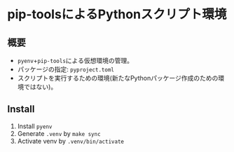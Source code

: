 # pip-toolsによるPythonスクリプト環境

## 概要

- `pyenv`+`pip-tools`による仮想環境の管理。
- パッケージの指定: `pyproject.toml`
- スクリプトを実行するための環境(新たなPythonパッケージ作成のための環境ではない)。

## Install

1. Install `pyenv`
2. Generate `.venv` by `make sync`
3. Activate venv by `.venv/bin/activate`
